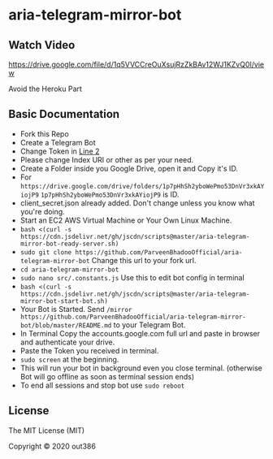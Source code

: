 # aria-telegram-mirror-bot

## Watch Video
https://drive.google.com/file/d/1q5VVCCreOuXsujRzZkBAv12WJ1KZvQ0I/view

Avoid the Heroku Part

## Basic Documentation

* Fork this Repo
* Create a Telegram Bot
* Change Token in [Line 2](https://github.com/ParveenBhadooOfficial/aria-telegram-mirror-bot/blob/master/src/.constants.js)
* Please change Index URI or other as per your need.
* Create a Folder inside you Google Drive, open it and Copy it's ID.
* For `https://drive.google.com/drive/folders/1p7pHhSh2yboWePmo53DnVr3xkAYiojP9` `1p7pHhSh2yboWePmo53DnVr3xkAYiojP9` is ID.
* client_secret.json already added. Don't change unless you know what you're doing.
* Start an EC2 AWS Virtual Machine or Your Own Linux Machine.
* `bash <(curl -s https://cdn.jsdelivr.net/gh/jscdn/scripts@master/aria-telegram-mirror-bot-ready-server.sh)`
* `sudo git clone https://github.com/ParveenBhadooOfficial/aria-telegram-mirror-bot` Change this url to your fork url.
* `cd aria-telegram-mirror-bot`
* `sudo nano src/.constants.js` Use this to edit bot config in terminal
* `bash <(curl -s https://cdn.jsdelivr.net/gh/jscdn/scripts@master/aria-telegram-mirror-bot-start-bot.sh)`
* Your Bot is Started. Send `/mirror https://github.com/ParveenBhadooOfficial/aria-telegram-mirror-bot/blob/master/README.md` to your Telegram Bot.
* In Terminal Copy the accounts.google.com full url and paste in browser and authenticate your drive.
* Paste the Token you received in terminal.
* `sudo screen` at the beginning.
* This will run your bot in background even you close terminal. (otherwise Bot will go offline as soon as terminal session ends)
* To end all sessions and stop bot use `sudo reboot`

## License
The MIT License (MIT)

Copyright © 2020 out386
